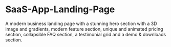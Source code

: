 # SaaS-App-Landing-Page
A modern business landing page with a stunning hero section with a 3D image and gradients, modern feature section, unique and animated pricing section, collapsible FAQ section, a testimonial grid and a demo &amp; downloads section.
